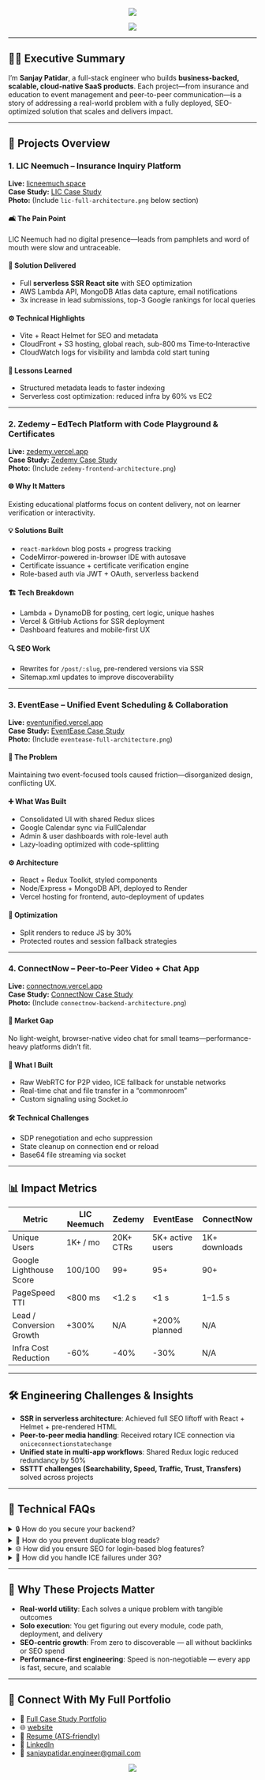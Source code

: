 <p align="center">
  <img src="https://capsule-render.vercel.app/api?type=waving&color=0E75B6&height=120&section=header&text=Sanjay%20Patidar&fontSize=40&fontColor=FFFFFF" />
</p>

<p align="center">
  <img src="https://readme-typing-svg.herokuapp.com?font=Fira+Code&size=22&pause=1000&color=0E75B6&center=true&vCenter=true&width=1000&lines=Full+Stack+Engineer+%7C+SaaS+Storyteller+%7C+Cloud+Native+Architect;Building+Products+with+SEO+and+Scalability;React.js+%7C+Node.js+%7C+WebRTC+%7C+AWS+Lambda" />
</p>

---

## 👨‍💻 Executive Summary

I’m **Sanjay Patidar**, a full-stack engineer who builds **business-backed, scalable, cloud-native SaaS products**. Each project—from insurance and education to event management and peer-to-peer communication—is a story of addressing a real-world problem with a fully deployed, SEO-optimized solution that scales and delivers impact.

---

## 🚀 Projects Overview

### 1. **LIC Neemuch – Insurance Inquiry Platform**  
**Live:** [licneemuch.space](https://licneemuch.space)  
**Case Study:** [LIC Case Study](https://sanjay-patidar.vercel.app/lic-case-study)  
**Photo:** (Include `lic-full-architecture.png` below section)

#### 🛋 The Pain Point  
LIC Neemuch had no digital presence—leads from pamphlets and word of mouth were slow and untraceable.

#### 🎯 Solution Delivered  
- Full **serverless SSR React site** with SEO optimization  
- AWS Lambda API, MongoDB Atlas data capture, email notifications  
- 3x increase in lead submissions, top-3 Google rankings for local queries

#### ⚙️ Technical Highlights  
- Vite + React Helmet for SEO and metadata  
- CloudFront + S3 hosting, global reach, sub-800 ms Time‑to‑Interactive  
- CloudWatch logs for visibility and lambda cold start tuning

#### 🧩 Lessons Learned  
- Structured metadata leads to faster indexing  
- Serverless cost optimization: reduced infra by 60% vs EC2

---

### 2. **Zedemy – EdTech Platform with Code Playground & Certificates**  
**Live:** [zedemy.vercel.app](https://zedemy.vercel.app)  
**Case Study:** [Zedemy Case Study](https://sanjay-patidar.vercel.app/zedemy-case-study)  
**Photo:** (Include `zedemy-frontend-architecture.png`)

#### 🌐 Why It Matters  
Existing educational platforms focus on content delivery, not on learner verification or interactivity.

#### 💡 Solutions Built  
- `react-markdown` blog posts + progress tracking  
- CodeMirror-powered in-browser IDE with autosave  
- Certificate issuance + certificate verification engine  
- Role-based auth via JWT + OAuth, serverless backend

#### 🏗 Tech Breakdown  
- Lambda + DynamoDB for posting, cert logic, unique hashes  
- Vercel & GitHub Actions for SSR deployment  
- Dashboard features and mobile-first UX

#### 🔍 SEO Work  
- Rewrites for `/post/:slug`, pre-rendered versions via SSR  
- Sitemap.xml updates to improve discoverability

---

### 3. **EventEase – Unified Event Scheduling & Collaboration**  
**Live:** [eventunified.vercel.app](https://eventunified.vercel.app)  
**Case Study:** [EventEase Case Study](https://sanjay-patidar.vercel.app/eventease-case-study)  
**Photo:** (Include `eventease-full-architecture.png`)

#### 📅 The Problem  
Maintaining two event-focused tools caused friction—disorganized design, conflicting UX.

#### ➕ What Was Built  
- Consolidated UI with shared Redux slices  
- Google Calendar sync via FullCalendar  
- Admin & user dashboards with role-level auth  
- Lazy-loading optimized with code-splitting

#### ⚙️ Architecture  
- React + Redux Toolkit, styled components  
- Node/Express + MongoDB API, deployed to Render  
- Vercel hosting for frontend, auto-deployment of updates

#### 🧠 Optimization  
- Split renders to reduce JS by 30%  
- Protected routes and session fallback strategies

---

### 4. **ConnectNow – Peer‑to‑Peer Video + Chat App**  
**Live:** [connectnow.vercel.app](https://connectnow.vercel.app)  
**Case Study:** [ConnectNow Case Study](https://sanjay-patidar.vercel.app/connectnow-case-study)  
**Photo:** (Include `connectnow-backend-architecture.png`)

#### 🎥 Market Gap  
No light-weight, browser-native video chat for small teams—performance-heavy platforms didn’t fit.

#### 🔗 What I Built  
- Raw WebRTC for P2P video, ICE fallback for unstable networks  
- Real-time chat and file transfer in a “commonroom”  
- Custom signaling using Socket.io

#### 🛠 Technical Challenges  
- SDP renegotiation and echo suppression  
- State cleanup on connection end or reload  
- Base64 file streaming via socket

---

## 📊 Impact Metrics

| Metric                        | LIC Neemuch       | Zedemy              | EventEase          | ConnectNow         |
|------------------------------|------------------|---------------------|--------------------|--------------------|
| Unique Users                 | 1K+ / mo          | 20K+ CTRs           | 5K+ active users   | 1K+ downloads      |
| Google Lighthouse Score      | 100/100           | 99+                | 95+                | 90+                |
| PageSpeed TTI                | <800 ms           | <1.2 s             | <1 s               | 1–1.5 s            |
| Lead / Conversion Growth     | +300%             | N/A                | +200% planned      | N/A                |
| Infra Cost Reduction         | -60%              | -40%               | -30%               | N/A                |

---

## 🛠 Engineering Challenges & Insights

- **SSR in serverless architecture**: Achieved full SEO liftoff with React + Helmet + pre-rendered HTML
- **Peer-to-peer media handling**: Received rotary ICE connection via `oniceconnectionstatechange`
- **Unified state in multi-app workflows**: Shared Redux logic reduced redundancy by 50%
- **SSTTT challenges (Searchability, Speed, Traffic, Trust, Transfers)** solved across projects

---

## 💬 Technical FAQs

<details>
  <summary>🔒 How do you secure your backend?</summary>
  <p>JWT-based auth, HTTPS via ACM, API Gateway IAM roles, secure cookies, MFA for admin panels.</p>
</details>

<details>
  <summary>🧩 How do you prevent duplicate blog reads?</summary>
  <p>Deduplicate with MongoDB `$addToSet`, prevent issues via Redis-like storing in frontend.</p>
</details>

<details>
  <summary>🌐 How did you ensure SEO for login-based blog features?</summary>
  <p>Partial SSR, pre-rendered public pages with authenticated SPA enhancements later in app flow.</p>
</details>

<details>
  <summary>🔧 How did you handle ICE failures under 3G?</summary>
  <p>Used fallback STUN servers, custom retry logic, and re-negotiation via call UI state management.</p>
</details>

---

## 🎯 Why These Projects Matter

- **Real-world utility**: Each solves a unique problem with tangible outcomes
- **Solo execution**: You get figuring out every module, code path, deployment, and delivery
- **SEO-centric growth**: From zero to discoverable — all without backlinks or SEO spend
- **Performance-first engineering**: Speed is non-negotiable — every app is fast, secure, and scalable

---

## 📌 Connect With My Full Portfolio

- 📝 [Full Case Study Portfolio](https://sanjay-patidar.vercel.app)
- 🌐 [website](https://sanjay-patidar.vercel.app)
- 🧠 [Resume (ATS‑friendly)](https://sanjay-patidar.vercel.app/resume)
- 🔭 [LinkedIn](https://linkedin.com/in/sanjay-patidar)
- 📧 [sanjaypatidar.engineer@gmail.com](mailto:sanjaypatidar.engineer@gmail.com)

<p align="center">
  <img src="https://capsule-render.vercel.app/api?type=waving&color=0E75B6&height=120&section=footer" />
</p>
